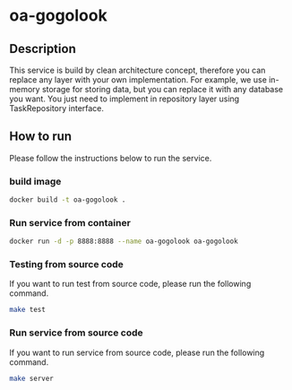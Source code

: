 # oa-gogolook

## Description
This service is build by clean architecture concept, 
therefore you can replace any layer with your own implementation. 
For example, we use in-memory storage for storing data, 
but you can replace it with any database you want. 
You just need to implement in repository layer using TaskRepository interface.


## How to run
Please follow the instructions below to run the service.

### build image

```bash
docker build -t oa-gogolook .
```

### Run service from container

```bash
docker run -d -p 8888:8888 --name oa-gogolook oa-gogolook
```

### Testing from source code
If you want to run test from source code, please run the following command.

```bash
make test
```

### Run service from source code
If you want to run service from source code, please run the following command.

```bash
make server
```